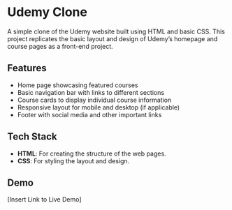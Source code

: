 # Udemy Clone

A simple clone of the Udemy website built using HTML and basic CSS. This project replicates the basic layout and design of Udemy’s homepage and course pages as a front-end project.

## Features

- Home page showcasing featured courses
- Basic navigation bar with links to different sections
- Course cards to display individual course information
- Responsive layout for mobile and desktop (if applicable)
- Footer with social media and other important links

## Tech Stack

- **HTML**: For creating the structure of the web pages.
- **CSS**: For styling the layout and design.

## Demo

[Insert Link to Live Demo]
